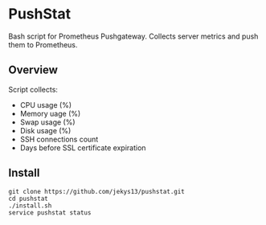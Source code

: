 # PushStat

Bash script for Prometheus Pushgateway. Collects server metrics and push them to Prometheus.

## Overview

Script collects:
* CPU usage (%)
* Memory uage (%)
* Swap usage (%)
* Disk usage (%)
* SSH connections count
* Days before SSL certificate expiration

## Install

```
git clone https://github.com/jekys13/pushstat.git
cd pushstat
./install.sh
service pushstat status
```